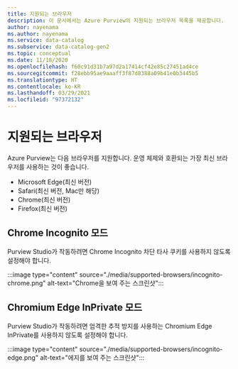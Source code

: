 ```yaml
---
title: 지원되는 브라우저
description: 이 문서에서는 Azure Purview의 지원되는 브라우저 목록을 제공합니다.
author: nayenama
ms.author: nayenama
ms.service: data-catalog
ms.subservice: data-catalog-gen2
ms.topic: conceptual
ms.date: 11/18/2020
ms.openlocfilehash: f60c91d31b7a97d2a17414cf42e85c27451ad4ce
ms.sourcegitcommit: f28ebb95ae9aaaff3f87d8388a09b41e0b3445b5
ms.translationtype: HT
ms.contentlocale: ko-KR
ms.lasthandoff: 03/29/2021
ms.locfileid: "97372132"
---
```

# <a name="supported-browsers"></a>지원되는 브라우저 

Azure Purview는 다음 브라우저를 지원합니다. 운영 체제와 호환되는 가장 최신 브라우저를 사용하는 것이 좋습니다. 

* Microsoft Edge(최신 버전)
* Safari(최신 버전, Mac만 해당)
* Chrome(최신 버전)
* Firefox(최신 버전)

## <a name="chrome-incognito-mode"></a>Chrome Incognito 모드

 Purview Studio가 작동하려면 Chrome Incognito 차단 타사 쿠키를 사용하지 않도록 설정해야 합니다.

:::image type="content" source="./media/supported-browsers/incognito-chrome.png" alt-text="Chrome을 보여 주는 스크린샷":::

## <a name="chromium-edge-inprivate-mode"></a>Chromium Edge InPrivate 모드

Purview Studio가 작동하려면 엄격한 추적 방지를 사용하는 Chromium Edge InPrivate를 사용하지 않도록 설정해야 합니다.

:::image type="content" source="./media/supported-browsers/incognito-edge.png" alt-text="에지를 보여 주는 스크린샷":::